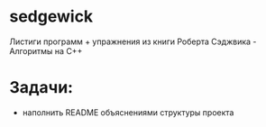 # sedgewick
Листиги программ + упражнения из книги Роберта Сэджвика - Алгоритмы на С++

# Задачи:
* наполнить README объяснениями структуры проекта
